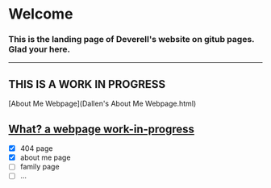 # **Welcome**

### This is the landing page of Deverell's website on gitub pages. Glad your here.
---
**THIS IS A WORK IN PROGRESS**
---


[About Me Webpage](Dallen's About Me Webpage.html)  

[What? a webpage work-in-progress](What.html)
---


- [x] 404 page
- [x] about me page
- [ ] family page
- [ ] ...
